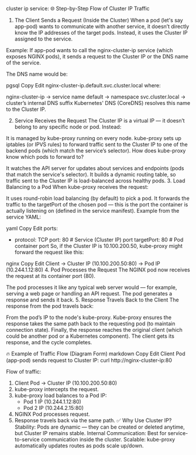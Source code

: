 cluster ip service:
🌐 Step-by-Step Flow of Cluster IP Traffic
1. The Client Sends a Request (Inside the Cluster)
When a pod (let's say app-pod) wants to communicate with another service, it doesn’t directly know the IP addresses of the target pods. Instead, it uses the Cluster IP assigned to the service.

Example:
If app-pod wants to call the nginx-cluster-ip service (which exposes NGINX pods), it sends a request to the Cluster IP or the DNS name of the service.

The DNS name would be:

pgsql
Copy
Edit
nginx-cluster-ip.default.svc.cluster.local
where:

nginx-cluster-ip → service name
default → namespace
svc.cluster.local → cluster’s internal DNS suffix
Kubernetes' DNS (CoreDNS) resolves this name to the Cluster IP.

2. Service Receives the Request
The Cluster IP is a virtual IP — it doesn’t belong to any specific node or pod. Instead:

It is managed by kube-proxy running on every node.
kube-proxy sets up iptables (or IPVS rules) to forward traffic sent to the Cluster IP to one of the backend pods (which match the service’s selector).
How does kube-proxy know which pods to forward to?

It watches the API server for updates about services and endpoints (pods that match the service's selector).
It builds a dynamic routing table, so traffic sent to the Cluster IP is load-balanced across healthy pods.
3. Load Balancing to a Pod
When kube-proxy receives the request:

It uses round-robin load balancing (by default) to pick a pod.
It forwards the traffic to the targetPort of the chosen pod — this is the port the container is actually listening on (defined in the service manifest).
Example from the service YAML:

yaml
Copy
Edit
ports:
  - protocol: TCP
    port: 80       # Service (Cluster IP) port
    targetPort: 80  # Pod container port
So, if the Cluster IP is 10.100.200.50, kube-proxy might forward the request like this:

nginx
Copy
Edit
Client -> Cluster IP (10.100.200.50:80) -> Pod IP (10.244.1.12:80)
4. Pod Processes the Request
The NGINX pod now receives the request at its container port (80).

The pod processes it like any typical web server would — for example, serving a web page or handling an API request.
The pod generates a response and sends it back.
5. Response Travels Back to the Client
The response from the pod travels back:

From the pod’s IP to the node's kube-proxy.
Kube-proxy ensures the response takes the same path back to the requesting pod (to maintain connection state).
Finally, the response reaches the original client (which could be another pod or a Kubernetes component).
The client gets its response, and the cycle completes.

🔥 Example of Traffic Flow (Diagram Form)
markdown
Copy
Edit
Client Pod (app-pod) sends request to Cluster IP:
   curl http://nginx-cluster-ip:80

Flow of traffic:

1. Client Pod -> Cluster IP (10.100.200.50:80)
2. kube-proxy intercepts the request.
3. kube-proxy load balances to a Pod IP:
   - Pod 1 IP (10.244.1.12:80)
   - Pod 2 IP (10.244.2.15:80)
4. NGINX Pod processes request.
5. Response travels back via the same path.
✅ Why Use Cluster IP?
Stability: Pods are dynamic — they can be created or deleted anytime, but Cluster IP remains stable.
Internal Communication: Best for service-to-service communication inside the cluster.
Scalable: kube-proxy automatically updates routes as pods scale up/down.
